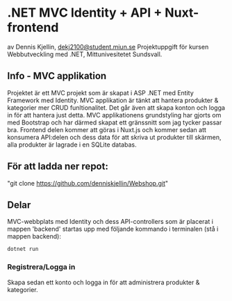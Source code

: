 # .NET MVC Identity + API + Nuxt-frontend
av Dennis Kjellin, dekj2100@student.miun.se
Projektuppgift för kursen Webbutveckling med .NET, Mittunivesitetet Sundsvall.

## Info - MVC applikation
Projektet är ett MVC projekt som är skapat i ASP .NET med Entity Framework med Identity. MVC applikation är tänkt att hantera produkter & kategorier mer CRUD funltionalitet. Det går även att skapa konton och logga in för att hantera just detta. MVC applikationens grundstyling har gjorts om med Bootstrap och har därmed skapat ett gränssnitt som jag tycker passar bra. Frontend delen kommer att göras i Nuxt.js och kommer sedan att konsumera API:delen och dess data för att skriva ut produkter till skärmen, alla produkter är lagrade i en SQLite databas.

## För att ladda ner repot:
"git clone https://github.com/denniskjellin/Webshop.git"

## Delar
MVC-webbplats med Identity och dess API-controllers som är placerat i mappen 'backend' startas upp med följande kommando i terminalen (stå i mappen backend):
```sh
dotnet run
```
### Registrera/Logga in
Skapa sedan ett konto och logga in för att administrera produkter & kategorier.